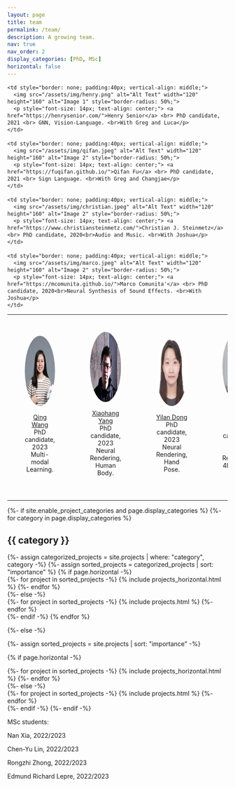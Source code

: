 ```yaml
---
layout: page
title: team
permalink: /team/
description: A growing team.
nav: true
nav_order: 2
display_categories: [PhD, MSc]
horizontal: false
---
```




<table style="border-collapse: collapse; border: none;">
  <tr>

    <td style="border: none; padding:40px; vertical-align: middle;">
      <img src="/assets/img/henry.png" alt="Alt Text" width="120" height="160" alt="Image 1" style="border-radius: 50%;">
      <p style="font-size: 14px; text-align: center;"> <a href="https://henrysenior.com/">Henry Senior</a> <br> PhD candidate, 2021 <br> GNN, Vision-Language. <br>With Greg and Luca</p>
    </td>
    
    <td style="border: none; padding:40px; vertical-align: middle;">
      <img src="/assets/img/qifan.jpeg" alt="Alt Text" width="120" height="160" alt="Image 2" style="border-radius: 50%;">
      <p style="font-size: 14px; text-align: center;"> <a href="https://fuqifan.github.io/">Qifan Fu</a> <br> PhD candidate, 2021 <br> Sign Language. <br>With Greg and Changjae</p>
    </td>
    
    <td style="border: none; padding:40px; vertical-align: middle;">
      <img src="/assets/img/christian.jpeg" alt="Alt Text" width="120" height="160" alt="Image 2" style="border-radius: 50%;">
      <p style="font-size: 14px; text-align: center;"> <a href="https://www.christiansteinmetz.com/">Christian J. Steinmetz</a> <br> PhD candidate, 2020<br>Audio and Music. <br>With Joshua</p>
    </td>

    <td style="border: none; padding:40px; vertical-align: middle;">
      <img src="/assets/img/marco.jpeg" alt="Alt Text" width="120" height="160" alt="Image 2" style="border-radius: 50%;">
      <p style="font-size: 14px; text-align: center;"> <a href="https://mcomunita.github.io/">Marco Comunita'</a> <br> PhD candidate, 2020<br>Neural Synthesis of Sound Effects. <br>With Joshua</p>
    </td>

  </tr>
  <tr>
    <td style="border: none; padding:40px">
      <img src="/assets/img/QingWang.jpg" alt="Alt Text" width="120" height="160" alt="Image 3" style="border-radius: 50%;">
      <p style="font-size: 14px; text-align: center;"> <a href="">Qing Wang</a> <br> PhD candidate, 2023<br>Multi-modal Learning.</p>
    </td>
    <td style="border: none; padding:40px">
      <img src="/assets/img/XiaohangYang.jpg" alt="Alt Text" width="120" height="160" alt="Image 4" style="border-radius: 50%;">
      <p style="font-size: 14px; text-align: center;"> <a href="">Xiaohang Yang</a> <br> PhD candidate, 2023<br>Neural Rendering, Human Body.</p>
    </td>
    <td style="border: none; padding:40px"> 
      <img src="/assets/img/YilanDong.jpg" alt="Alt Text" width="120" height="160" alt="Image 3" style="border-radius: 50%;">
      <p style="font-size: 14px; text-align: center;"> <a href="">Yilan Dong</a> <br> PhD candidate, 2023<br>Neural Rendering, Hand Pose.</p>
    </td>
    <td style="border: none; padding:40px">
      <img src="/assets/img/JiahaoYang.jpg" alt="Alt Text" width="120" height="160" alt="Image 4" style="border-radius: 50%;">
      <p style="font-size: 14px; text-align: center;"> <a href="">Jiahao Yang</a> <br> PhD candidate, 2023<br>Neural Rendering, 4D Human Head.</p>
    </td>
  </tr>
</table>





<!-- pages/projects.md -->
<div class="projects">
{%- if site.enable_project_categories and page.display_categories %}
  <!-- Display categorized projects -->
  {%- for category in page.display_categories %}
  <h2 class="category">{{ category }}</h2>
  {%- assign categorized_projects = site.projects | where: "category", category -%}
  {%- assign sorted_projects = categorized_projects | sort: "importance" %}
  <!-- Generate cards for each project -->
  {% if page.horizontal -%}
  <div class="container">
    <div class="row row-cols-2">
    {%- for project in sorted_projects -%}
      {% include projects_horizontal.html %}
    {%- endfor %}
    </div>
  </div>
  {%- else -%}
  <div class="grid">
    {%- for project in sorted_projects -%}
      {% include projects.html %}
    {%- endfor %}
  </div>
  {%- endif -%}
  {% endfor %}

{%- else -%}
<!-- Display projects without categories -->
  {%- assign sorted_projects = site.projects | sort: "importance" -%}
  <!-- Generate cards for each project -->
  {% if page.horizontal -%}
  <div class="container">
    <div class="row row-cols-2">
    {%- for project in sorted_projects -%}
      {% include projects_horizontal.html %}
    {%- endfor %}
    </div>
  </div>
  {%- else -%}
  <div class="grid">
    {%- for project in sorted_projects -%}
      {% include projects.html %}
    {%- endfor %}
  </div>
  {%- endif -%}
{%- endif -%}
</div>


MSc students:

Nan Xia, 2022/2023

Chen-Yu Lin, 2022/2023

Rongzhi Zhong, 2022/2023

Edmund Richard Lepre, 2022/2023 
